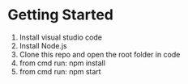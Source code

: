 # Getting Started
1. Install visual studio code
2. Install Node.js
3. Clone this repo and open the root folder in code
4. from cmd run: npm install
5. from cmd run: npm start 

